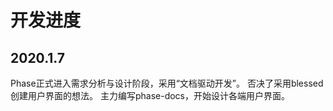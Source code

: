 # 开发进度

## 2020.1.7

Phase正式进入需求分析与设计阶段，采用“文档驱动开发”。
否决了采用blessed创建用户界面的想法。
主力编写phase-docs，开始设计各端用户界面。

